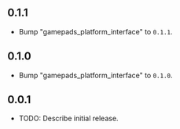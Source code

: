 ## 0.1.1

 - Bump "gamepads_platform_interface" to `0.1.1`.

## 0.1.0

 - Bump "gamepads_platform_interface" to `0.1.0`.

## 0.0.1

* TODO: Describe initial release.
